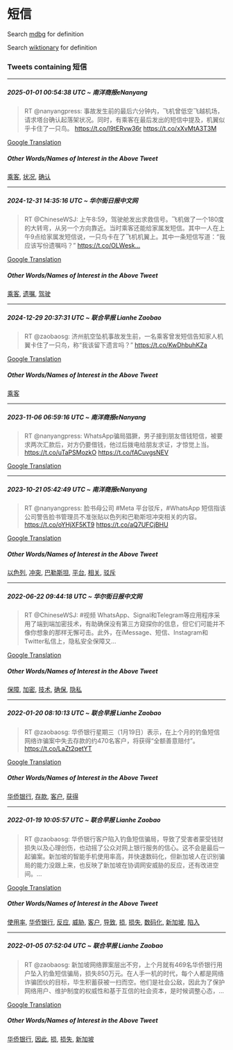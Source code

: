 # 短信

Search [mdbg](https://www.mdbg.net/chinese/dictionary?page=worddict&wdrst=0&wdqb=短信) for definition

Search [wiktionary](https://en.wiktionary.org/wiki/短信) for definition

### Tweets containing 短信

___
##### 2025-01-01 00:54:38 UTC ~ 南洋商报eNanyang
> RT @nanyangpress: 事故发生前的最后六分钟内，飞机曾低空飞越机场，请求塔台确认起落架状况。同时，有乘客在最后发出的短信中提及，机翼似乎卡住了一只鸟。 https://t.co/I9tERvw36r https://t.co/xXvMtA3T3M

[Google Translation](https://translate.google.com/?hi=en&tab=TT&sl=zh-CN&tl=en&op=translate&text=RT+%40nanyangpress%3A+%E4%BA%8B%E6%95%85%E5%8F%91%E7%94%9F%E5%89%8D%E7%9A%84%E6%9C%80%E5%90%8E%E5%85%AD%E5%88%86%E9%92%9F%E5%86%85%EF%BC%8C%E9%A3%9E%E6%9C%BA%E6%9B%BE%E4%BD%8E%E7%A9%BA%E9%A3%9E%E8%B6%8A%E6%9C%BA%E5%9C%BA%EF%BC%8C%E8%AF%B7%E6%B1%82%E5%A1%94%E5%8F%B0%E7%A1%AE%E8%AE%A4%E8%B5%B7%E8%90%BD%E6%9E%B6%E7%8A%B6%E5%86%B5%E3%80%82%E5%90%8C%E6%97%B6%EF%BC%8C%E6%9C%89%E4%B9%98%E5%AE%A2%E5%9C%A8%E6%9C%80%E5%90%8E%E5%8F%91%E5%87%BA%E7%9A%84%E7%9F%AD%E4%BF%A1%E4%B8%AD%E6%8F%90%E5%8F%8A%EF%BC%8C%E6%9C%BA%E7%BF%BC%E4%BC%BC%E4%B9%8E%E5%8D%A1%E4%BD%8F%E4%BA%86%E4%B8%80%E5%8F%AA%E9%B8%9F%E3%80%82+https%3A%2F%2Ft.co%2FI9tERvw36r+https%3A%2F%2Ft.co%2FxXvMtA3T3M)
##### Other Words/Names of Interest in the Above Tweet
[乘客](乘客.md), [状况](状况.md), [确认](确认.md)
___
##### 2024-12-31 14:35:16 UTC ~ 华尔街日报中文网
> RT @ChineseWSJ: 上午8:59，驾驶舱发出求救信号。飞机做了一个180度的大转弯，从另一个方向靠近。当时乘客还能给家属发短信。其中一人在上午9点给家属发短信说，一只鸟卡在了飞机机翼上。其中一条短信写道：“我应该写份遗嘱吗？” https://t.co/OLWesk…

[Google Translation](https://translate.google.com/?hi=en&tab=TT&sl=zh-CN&tl=en&op=translate&text=RT+%40ChineseWSJ%3A+%E4%B8%8A%E5%8D%888%3A59%EF%BC%8C%E9%A9%BE%E9%A9%B6%E8%88%B1%E5%8F%91%E5%87%BA%E6%B1%82%E6%95%91%E4%BF%A1%E5%8F%B7%E3%80%82%E9%A3%9E%E6%9C%BA%E5%81%9A%E4%BA%86%E4%B8%80%E4%B8%AA180%E5%BA%A6%E7%9A%84%E5%A4%A7%E8%BD%AC%E5%BC%AF%EF%BC%8C%E4%BB%8E%E5%8F%A6%E4%B8%80%E4%B8%AA%E6%96%B9%E5%90%91%E9%9D%A0%E8%BF%91%E3%80%82%E5%BD%93%E6%97%B6%E4%B9%98%E5%AE%A2%E8%BF%98%E8%83%BD%E7%BB%99%E5%AE%B6%E5%B1%9E%E5%8F%91%E7%9F%AD%E4%BF%A1%E3%80%82%E5%85%B6%E4%B8%AD%E4%B8%80%E4%BA%BA%E5%9C%A8%E4%B8%8A%E5%8D%889%E7%82%B9%E7%BB%99%E5%AE%B6%E5%B1%9E%E5%8F%91%E7%9F%AD%E4%BF%A1%E8%AF%B4%EF%BC%8C%E4%B8%80%E5%8F%AA%E9%B8%9F%E5%8D%A1%E5%9C%A8%E4%BA%86%E9%A3%9E%E6%9C%BA%E6%9C%BA%E7%BF%BC%E4%B8%8A%E3%80%82%E5%85%B6%E4%B8%AD%E4%B8%80%E6%9D%A1%E7%9F%AD%E4%BF%A1%E5%86%99%E9%81%93%EF%BC%9A%E2%80%9C%E6%88%91%E5%BA%94%E8%AF%A5%E5%86%99%E4%BB%BD%E9%81%97%E5%98%B1%E5%90%97%EF%BC%9F%E2%80%9D+https%3A%2F%2Ft.co%2FOLWesk%E2%80%A6)
##### Other Words/Names of Interest in the Above Tweet
[乘客](乘客.md), [遗嘱](遗嘱.md), [驾驶](驾驶.md)
___
##### 2024-12-29 20:37:31 UTC ~ 联合早报 Lianhe Zaobao
> RT @zaobaosg: 济州航空坠机事故发生前，一名乘客曾发短信告知家人机翼卡住了一只鸟，称“我该留下遗言吗？” https://t.co/KwDhbuhKZa

[Google Translation](https://translate.google.com/?hi=en&tab=TT&sl=zh-CN&tl=en&op=translate&text=RT+%40zaobaosg%3A+%E6%B5%8E%E5%B7%9E%E8%88%AA%E7%A9%BA%E5%9D%A0%E6%9C%BA%E4%BA%8B%E6%95%85%E5%8F%91%E7%94%9F%E5%89%8D%EF%BC%8C%E4%B8%80%E5%90%8D%E4%B9%98%E5%AE%A2%E6%9B%BE%E5%8F%91%E7%9F%AD%E4%BF%A1%E5%91%8A%E7%9F%A5%E5%AE%B6%E4%BA%BA%E6%9C%BA%E7%BF%BC%E5%8D%A1%E4%BD%8F%E4%BA%86%E4%B8%80%E5%8F%AA%E9%B8%9F%EF%BC%8C%E7%A7%B0%E2%80%9C%E6%88%91%E8%AF%A5%E7%95%99%E4%B8%8B%E9%81%97%E8%A8%80%E5%90%97%EF%BC%9F%E2%80%9D+https%3A%2F%2Ft.co%2FKwDhbuhKZa)
##### Other Words/Names of Interest in the Above Tweet
[乘客](乘客.md)
___
##### 2023-11-06 06:59:16 UTC ~ 南洋商报eNanyang
> RT @nanyangpress: WhatsApp骗局猖獗，男子接到朋友借钱短信，被要求两次汇款后，对方仍要借钱，他过后拨电给朋友求证，才惊觉上当。https://t.co/uTaPSMozkO https://t.co/fACuvgsNEV

[Google Translation](https://translate.google.com/?hi=en&tab=TT&sl=zh-CN&tl=en&op=translate&text=RT+%40nanyangpress%3A+WhatsApp%E9%AA%97%E5%B1%80%E7%8C%96%E7%8D%97%EF%BC%8C%E7%94%B7%E5%AD%90%E6%8E%A5%E5%88%B0%E6%9C%8B%E5%8F%8B%E5%80%9F%E9%92%B1%E7%9F%AD%E4%BF%A1%EF%BC%8C%E8%A2%AB%E8%A6%81%E6%B1%82%E4%B8%A4%E6%AC%A1%E6%B1%87%E6%AC%BE%E5%90%8E%EF%BC%8C%E5%AF%B9%E6%96%B9%E4%BB%8D%E8%A6%81%E5%80%9F%E9%92%B1%EF%BC%8C%E4%BB%96%E8%BF%87%E5%90%8E%E6%8B%A8%E7%94%B5%E7%BB%99%E6%9C%8B%E5%8F%8B%E6%B1%82%E8%AF%81%EF%BC%8C%E6%89%8D%E6%83%8A%E8%A7%89%E4%B8%8A%E5%BD%93%E3%80%82https%3A%2F%2Ft.co%2FuTaPSMozkO+https%3A%2F%2Ft.co%2FfACuvgsNEV)
___
##### 2023-10-21 05:42:49 UTC ~ 南洋商报eNanyang
> RT @nanyangpress: 脸书母公司 #Meta 平台驳斥，#WhatsApp 短信指该公司警告脸书管理员不准张贴以色列和巴勒斯坦冲突相关的内容。 https://t.co/oYHjXF5KT9 https://t.co/aQ7UFCjBHU

[Google Translation](https://translate.google.com/?hi=en&tab=TT&sl=zh-CN&tl=en&op=translate&text=RT+%40nanyangpress%3A+%E8%84%B8%E4%B9%A6%E6%AF%8D%E5%85%AC%E5%8F%B8+%23Meta+%E5%B9%B3%E5%8F%B0%E9%A9%B3%E6%96%A5%EF%BC%8C%23WhatsApp+%E7%9F%AD%E4%BF%A1%E6%8C%87%E8%AF%A5%E5%85%AC%E5%8F%B8%E8%AD%A6%E5%91%8A%E8%84%B8%E4%B9%A6%E7%AE%A1%E7%90%86%E5%91%98%E4%B8%8D%E5%87%86%E5%BC%A0%E8%B4%B4%E4%BB%A5%E8%89%B2%E5%88%97%E5%92%8C%E5%B7%B4%E5%8B%92%E6%96%AF%E5%9D%A6%E5%86%B2%E7%AA%81%E7%9B%B8%E5%85%B3%E7%9A%84%E5%86%85%E5%AE%B9%E3%80%82+https%3A%2F%2Ft.co%2FoYHjXF5KT9+https%3A%2F%2Ft.co%2FaQ7UFCjBHU)
##### Other Words/Names of Interest in the Above Tweet
[以色列](以色列.md), [冲突](冲突.md), [巴勒斯坦](巴勒斯坦.md), [平台](平台.md), [相关](相关.md), [驳斥](驳斥.md)
___
##### 2022-06-22 09:44:18 UTC ~ 华尔街日报中文网
> RT @ChineseWSJ: #视频 WhatsApp、Signal和Telegram等应用程序采用了端到端加密技术，有助确保没有第三方窥探你的信息，但它们可能并不像你想象的那样无懈可击。此外，在iMessage、短信、Instagram和Twitter私信上，隐私安全保障又…

[Google Translation](https://translate.google.com/?hi=en&tab=TT&sl=zh-CN&tl=en&op=translate&text=RT+%40ChineseWSJ%3A+%23%E8%A7%86%E9%A2%91+WhatsApp%E3%80%81Signal%E5%92%8CTelegram%E7%AD%89%E5%BA%94%E7%94%A8%E7%A8%8B%E5%BA%8F%E9%87%87%E7%94%A8%E4%BA%86%E7%AB%AF%E5%88%B0%E7%AB%AF%E5%8A%A0%E5%AF%86%E6%8A%80%E6%9C%AF%EF%BC%8C%E6%9C%89%E5%8A%A9%E7%A1%AE%E4%BF%9D%E6%B2%A1%E6%9C%89%E7%AC%AC%E4%B8%89%E6%96%B9%E7%AA%A5%E6%8E%A2%E4%BD%A0%E7%9A%84%E4%BF%A1%E6%81%AF%EF%BC%8C%E4%BD%86%E5%AE%83%E4%BB%AC%E5%8F%AF%E8%83%BD%E5%B9%B6%E4%B8%8D%E5%83%8F%E4%BD%A0%E6%83%B3%E8%B1%A1%E7%9A%84%E9%82%A3%E6%A0%B7%E6%97%A0%E6%87%88%E5%8F%AF%E5%87%BB%E3%80%82%E6%AD%A4%E5%A4%96%EF%BC%8C%E5%9C%A8iMessage%E3%80%81%E7%9F%AD%E4%BF%A1%E3%80%81Instagram%E5%92%8CTwitter%E7%A7%81%E4%BF%A1%E4%B8%8A%EF%BC%8C%E9%9A%90%E7%A7%81%E5%AE%89%E5%85%A8%E4%BF%9D%E9%9A%9C%E5%8F%88%E2%80%A6)
##### Other Words/Names of Interest in the Above Tweet
[保障](保障.md), [加密](加密.md), [技术](技术.md), [确保](确保.md), [隐私](隐私.md)
___
##### 2022-01-20 08:10:13 UTC ~ 联合早报 Lianhe Zaobao
> RT @zaobaosg: 华侨银行星期三（1月19日）表示，在上个月的钓鱼短信网络诈骗案中失去存款的约470名客户，将获得“全额善意赔付”。https://t.co/LaZt2qetYT

[Google Translation](https://translate.google.com/?hi=en&tab=TT&sl=zh-CN&tl=en&op=translate&text=RT+%40zaobaosg%3A+%E5%8D%8E%E4%BE%A8%E9%93%B6%E8%A1%8C%E6%98%9F%E6%9C%9F%E4%B8%89%EF%BC%881%E6%9C%8819%E6%97%A5%EF%BC%89%E8%A1%A8%E7%A4%BA%EF%BC%8C%E5%9C%A8%E4%B8%8A%E4%B8%AA%E6%9C%88%E7%9A%84%E9%92%93%E9%B1%BC%E7%9F%AD%E4%BF%A1%E7%BD%91%E7%BB%9C%E8%AF%88%E9%AA%97%E6%A1%88%E4%B8%AD%E5%A4%B1%E5%8E%BB%E5%AD%98%E6%AC%BE%E7%9A%84%E7%BA%A6470%E5%90%8D%E5%AE%A2%E6%88%B7%EF%BC%8C%E5%B0%86%E8%8E%B7%E5%BE%97%E2%80%9C%E5%85%A8%E9%A2%9D%E5%96%84%E6%84%8F%E8%B5%94%E4%BB%98%E2%80%9D%E3%80%82https%3A%2F%2Ft.co%2FLaZt2qetYT)
##### Other Words/Names of Interest in the Above Tweet
[华侨银行](华侨银行.md), [存款](存款.md), [客户](客户.md), [获得](获得.md)
___
##### 2022-01-19 10:05:57 UTC ~ 联合早报 Lianhe Zaobao
> RT @zaobaosg: 华侨银行客户陷入钓鱼短信骗局，导致了受害者蒙受钱财损失以及心理创伤，也动摇了公众对网上银行服务的信心。这不会是最后一起骗案。新加坡的智能手机使用率高，并快速数码化，但新加坡人在识别骗局的能力没跟上来，也反映了新加坡在协调网安威胁的反应，还有改进空间。…

[Google Translation](https://translate.google.com/?hi=en&tab=TT&sl=zh-CN&tl=en&op=translate&text=RT+%40zaobaosg%3A+%E5%8D%8E%E4%BE%A8%E9%93%B6%E8%A1%8C%E5%AE%A2%E6%88%B7%E9%99%B7%E5%85%A5%E9%92%93%E9%B1%BC%E7%9F%AD%E4%BF%A1%E9%AA%97%E5%B1%80%EF%BC%8C%E5%AF%BC%E8%87%B4%E4%BA%86%E5%8F%97%E5%AE%B3%E8%80%85%E8%92%99%E5%8F%97%E9%92%B1%E8%B4%A2%E6%8D%9F%E5%A4%B1%E4%BB%A5%E5%8F%8A%E5%BF%83%E7%90%86%E5%88%9B%E4%BC%A4%EF%BC%8C%E4%B9%9F%E5%8A%A8%E6%91%87%E4%BA%86%E5%85%AC%E4%BC%97%E5%AF%B9%E7%BD%91%E4%B8%8A%E9%93%B6%E8%A1%8C%E6%9C%8D%E5%8A%A1%E7%9A%84%E4%BF%A1%E5%BF%83%E3%80%82%E8%BF%99%E4%B8%8D%E4%BC%9A%E6%98%AF%E6%9C%80%E5%90%8E%E4%B8%80%E8%B5%B7%E9%AA%97%E6%A1%88%E3%80%82%E6%96%B0%E5%8A%A0%E5%9D%A1%E7%9A%84%E6%99%BA%E8%83%BD%E6%89%8B%E6%9C%BA%E4%BD%BF%E7%94%A8%E7%8E%87%E9%AB%98%EF%BC%8C%E5%B9%B6%E5%BF%AB%E9%80%9F%E6%95%B0%E7%A0%81%E5%8C%96%EF%BC%8C%E4%BD%86%E6%96%B0%E5%8A%A0%E5%9D%A1%E4%BA%BA%E5%9C%A8%E8%AF%86%E5%88%AB%E9%AA%97%E5%B1%80%E7%9A%84%E8%83%BD%E5%8A%9B%E6%B2%A1%E8%B7%9F%E4%B8%8A%E6%9D%A5%EF%BC%8C%E4%B9%9F%E5%8F%8D%E6%98%A0%E4%BA%86%E6%96%B0%E5%8A%A0%E5%9D%A1%E5%9C%A8%E5%8D%8F%E8%B0%83%E7%BD%91%E5%AE%89%E5%A8%81%E8%83%81%E7%9A%84%E5%8F%8D%E5%BA%94%EF%BC%8C%E8%BF%98%E6%9C%89%E6%94%B9%E8%BF%9B%E7%A9%BA%E9%97%B4%E3%80%82%E2%80%A6)
##### Other Words/Names of Interest in the Above Tweet
[使用率](使用率.md), [华侨银行](华侨银行.md), [反应](反应.md), [威胁](威胁.md), [客户](客户.md), [导致](导致.md), [损](损.md), [损失](损失.md), [数码化](数码化.md), [新加坡](新加坡.md), [陷入](陷入.md)
___
##### 2022-01-05 07:52:04 UTC ~ 联合早报 Lianhe Zaobao
> RT @zaobaosg: 新加坡网络罪案层出不穷，上个月就有469名华侨银行用户坠入钓鱼短信骗局，损失850万元。在人手一机的时代，每个人都是网络诈骗团伙的目标，毕生积蓄获被一扫而空。他们是社会公敌，因此为了保护网络用户、维护制度的权威性和基于互信的社会资本，是时候调整心态，…

[Google Translation](https://translate.google.com/?hi=en&tab=TT&sl=zh-CN&tl=en&op=translate&text=RT+%40zaobaosg%3A+%E6%96%B0%E5%8A%A0%E5%9D%A1%E7%BD%91%E7%BB%9C%E7%BD%AA%E6%A1%88%E5%B1%82%E5%87%BA%E4%B8%8D%E7%A9%B7%EF%BC%8C%E4%B8%8A%E4%B8%AA%E6%9C%88%E5%B0%B1%E6%9C%89469%E5%90%8D%E5%8D%8E%E4%BE%A8%E9%93%B6%E8%A1%8C%E7%94%A8%E6%88%B7%E5%9D%A0%E5%85%A5%E9%92%93%E9%B1%BC%E7%9F%AD%E4%BF%A1%E9%AA%97%E5%B1%80%EF%BC%8C%E6%8D%9F%E5%A4%B1850%E4%B8%87%E5%85%83%E3%80%82%E5%9C%A8%E4%BA%BA%E6%89%8B%E4%B8%80%E6%9C%BA%E7%9A%84%E6%97%B6%E4%BB%A3%EF%BC%8C%E6%AF%8F%E4%B8%AA%E4%BA%BA%E9%83%BD%E6%98%AF%E7%BD%91%E7%BB%9C%E8%AF%88%E9%AA%97%E5%9B%A2%E4%BC%99%E7%9A%84%E7%9B%AE%E6%A0%87%EF%BC%8C%E6%AF%95%E7%94%9F%E7%A7%AF%E8%93%84%E8%8E%B7%E8%A2%AB%E4%B8%80%E6%89%AB%E8%80%8C%E7%A9%BA%E3%80%82%E4%BB%96%E4%BB%AC%E6%98%AF%E7%A4%BE%E4%BC%9A%E5%85%AC%E6%95%8C%EF%BC%8C%E5%9B%A0%E6%AD%A4%E4%B8%BA%E4%BA%86%E4%BF%9D%E6%8A%A4%E7%BD%91%E7%BB%9C%E7%94%A8%E6%88%B7%E3%80%81%E7%BB%B4%E6%8A%A4%E5%88%B6%E5%BA%A6%E7%9A%84%E6%9D%83%E5%A8%81%E6%80%A7%E5%92%8C%E5%9F%BA%E4%BA%8E%E4%BA%92%E4%BF%A1%E7%9A%84%E7%A4%BE%E4%BC%9A%E8%B5%84%E6%9C%AC%EF%BC%8C%E6%98%AF%E6%97%B6%E5%80%99%E8%B0%83%E6%95%B4%E5%BF%83%E6%80%81%EF%BC%8C%E2%80%A6)
##### Other Words/Names of Interest in the Above Tweet
[华侨银行](华侨银行.md), [因此](因此.md), [损](损.md), [损失](损失.md), [新加坡](新加坡.md)
